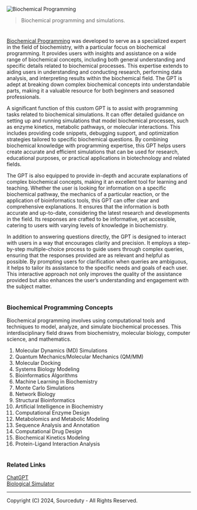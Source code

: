 ![Biochemical Programming](https://github.com/user-attachments/assets/85b72eb2-1e05-413f-8f67-bd5ff33c48d7)

> Biochemical programming and simulations.

#

[Biochemical Programming](https://chatgpt.com/g/g-hP2zn7i5c-biochemical-programming) was developed to serve as a specialized expert in the field of biochemistry, with a particular focus on biochemical programming. It provides users with insights and assistance on a wide range of biochemical concepts, including both general understanding and specific details related to biochemical processes. This expertise extends to aiding users in understanding and conducting research, performing data analysis, and interpreting results within the biochemical field. The GPT is adept at breaking down complex biochemical concepts into understandable parts, making it a valuable resource for both beginners and seasoned professionals.

A significant function of this custom GPT is to assist with programming tasks related to biochemical simulations. It can offer detailed guidance on setting up and running simulations that model biochemical processes, such as enzyme kinetics, metabolic pathways, or molecular interactions. This includes providing code snippets, debugging support, and optimization strategies tailored to specific biochemical questions. By combining biochemical knowledge with programming expertise, this GPT helps users create accurate and efficient simulations that can be used for research, educational purposes, or practical applications in biotechnology and related fields.

The GPT is also equipped to provide in-depth and accurate explanations of complex biochemical concepts, making it an excellent tool for learning and teaching. Whether the user is looking for information on a specific biochemical pathway, the mechanics of a particular reaction, or the application of bioinformatics tools, this GPT can offer clear and comprehensive explanations. It ensures that the information is both accurate and up-to-date, considering the latest research and developments in the field. Its responses are crafted to be informative, yet accessible, catering to users with varying levels of knowledge in biochemistry.

In addition to answering questions directly, the GPT is designed to interact with users in a way that encourages clarity and precision. It employs a step-by-step multiple-choice process to guide users through complex queries, ensuring that the responses provided are as relevant and helpful as possible. By prompting users for clarification when queries are ambiguous, it helps to tailor its assistance to the specific needs and goals of each user. This interactive approach not only improves the quality of the assistance provided but also enhances the user’s understanding and engagement with the subject matter.

#
### Biochemical Programming Concepts

Biochemical programming involves using computational tools and techniques to model, analyze, and simulate biochemical processes. This interdisciplinary field draws from biochemistry, molecular biology, computer science, and mathematics.

1. Molecular Dynamics (MD) Simulations
2. Quantum Mechanics/Molecular Mechanics (QM/MM)
3. Molecular Docking
4. Systems Biology Modeling
5. Bioinformatics Algorithms
6. Machine Learning in Biochemistry
7. Monte Carlo Simulations
8. Network Biology
9. Structural Bioinformatics
10. Artificial Intelligence in Biochemistry
11. Computational Enzyme Design
12. Metabolomics and Metabolic Modeling
13. Sequence Analysis and Annotation
14. Computational Drug Design
15. Biochemical Kinetics Modeling
16. Protein-Ligand Interaction Analysis

#
### Related Links

[ChatGPT](https://github.com/sourceduty/ChatGPT)
<br>
[Biological Simulator](https://github.com/sourceduty/Biological_Simulator)

***
Copyright (C) 2024, Sourceduty - All Rights Reserved.

